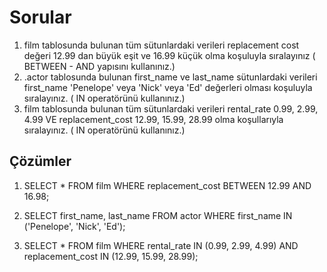 # Sorular
1. film tablosunda bulunan tüm sütunlardaki verileri replacement cost değeri 12.99 dan büyük eşit ve 16.99 küçük olma koşuluyla sıralayınız ( BETWEEN - AND yapısını kullanınız.)
2. .actor tablosunda bulunan first_name ve last_name sütunlardaki verileri first_name 'Penelope' veya 'Nick' veya 'Ed' değerleri olması koşuluyla sıralayınız. ( IN operatörünü kullanınız.)
3. film tablosunda bulunan tüm sütunlardaki verileri rental_rate 0.99, 2.99, 4.99 VE replacement_cost 12.99, 15.99, 28.99 olma koşullarıyla sıralayınız. ( IN operatörünü kullanınız.)

## Çözümler

1. SELECT * FROM film WHERE replacement_cost BETWEEN 12.99 AND 16.98;

2. SELECT first_name, last_name FROM actor WHERE first_name IN ('Penelope', 'Nick', 'Ed');

3. SELECT * FROM film WHERE rental_rate IN (0.99, 2.99, 4.99) AND replacement_cost IN (12.99, 15.99, 28.99);